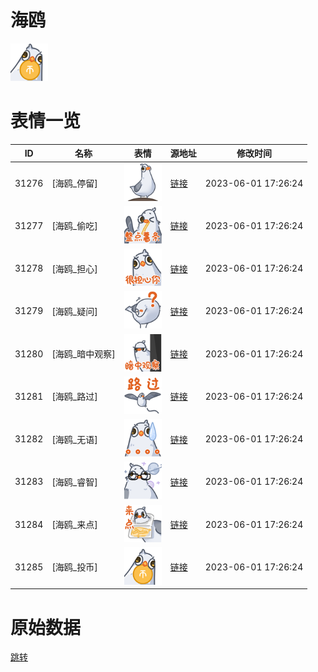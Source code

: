# 海鸥

<img src="./cover.png" height="60" alt="cover" />

# 表情一览

|ID|名称|表情|源地址|修改时间|
|----|----|----|----|----|
|31276|[海鸥_停留]|<img src="./pic/031276_%5B海鸥_停留%5D.png" height="60" alt="停留"/>|[链接](https://i0.hdslb.com/bfs/garb/item/47ff66ba87c09cac88e3257f398df39d2a07a34c.png)|2023-06-01 17:26:24|
|31277|[海鸥_偷吃]|<img src="./pic/031277_%5B海鸥_偷吃%5D.png" height="60" alt="偷吃"/>|[链接](https://i0.hdslb.com/bfs/garb/item/056994e482630ac55acc9d48e87fc02fd753ea3f.png)|2023-06-01 17:26:24|
|31278|[海鸥_担心]|<img src="./pic/031278_%5B海鸥_担心%5D.png" height="60" alt="担心"/>|[链接](https://i0.hdslb.com/bfs/garb/item/8241b1944bc509c6d59ade4897dbd46ad4f26404.png)|2023-06-01 17:26:24|
|31279|[海鸥_疑问]|<img src="./pic/031279_%5B海鸥_疑问%5D.png" height="60" alt="疑问"/>|[链接](https://i0.hdslb.com/bfs/garb/item/6937a19a55cd5751305db2fcb687dd14d651d127.png)|2023-06-01 17:26:24|
|31280|[海鸥_暗中观察]|<img src="./pic/031280_%5B海鸥_暗中观察%5D.png" height="60" alt="暗中观察"/>|[链接](https://i0.hdslb.com/bfs/garb/item/0c83a5b091d61d9fbdf378509597f5176890dddb.png)|2023-06-01 17:26:24|
|31281|[海鸥_路过]|<img src="./pic/031281_%5B海鸥_路过%5D.png" height="60" alt="路过"/>|[链接](https://i0.hdslb.com/bfs/garb/item/32a02f27bc6cfabea6bc92af39ad0c28d198da69.png)|2023-06-01 17:26:24|
|31282|[海鸥_无语]|<img src="./pic/031282_%5B海鸥_无语%5D.png" height="60" alt="无语"/>|[链接](https://i0.hdslb.com/bfs/garb/item/6d28486f02656831f41dc6bcecfa32f39c4dc976.png)|2023-06-01 17:26:24|
|31283|[海鸥_睿智]|<img src="./pic/031283_%5B海鸥_睿智%5D.png" height="60" alt="睿智"/>|[链接](https://i0.hdslb.com/bfs/garb/item/597973d193be200331efcb3762d167f74f234c61.png)|2023-06-01 17:26:24|
|31284|[海鸥_来点]|<img src="./pic/031284_%5B海鸥_来点%5D.png" height="60" alt="来点"/>|[链接](https://i0.hdslb.com/bfs/garb/item/2a338e11b4729ce85b4db8db2436794576bfcfe0.png)|2023-06-01 17:26:24|
|31285|[海鸥_投币]|<img src="./pic/031285_%5B海鸥_投币%5D.png" height="60" alt="投币"/>|[链接](https://i0.hdslb.com/bfs/garb/item/171e122fb0eea47cadf7dd5514990762b81d1a15.png)|2023-06-01 17:26:24|

# 原始数据

[跳转](./raw.json)

